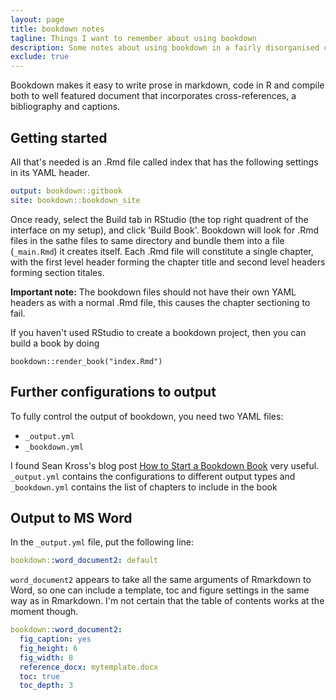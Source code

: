```yaml
---
layout: page
title: bookdown notes
tagline: Things I want to remember about using bookdown
description: Some notes about using bookdown in a fairly disorganised collection
exclude: true
---
```


Bookdown makes it easy to write prose in markdown, code in R and compile both to well featured document that incorporates cross-references, a bibliography and captions.

## Getting started
All that's needed is an .Rmd file called index that has the following settings in its YAML header. 

```YAML
output: bookdown::gitbook
site: bookdown::bookdown_site
```

Once ready, select the Build tab in RStudio (the top right quadrent of the interface on my setup), and click 'Build Book'.
Bookdown will look for .Rmd files in the sathe files to same directory and bundle them into a file (`_main.Rmd`) it creates itself. 
Each .Rmd file will constitute a single chapter, with the first level header forming the chapter title and second level headers forming section titales.

**Important note:** The bookdown files should not have their own YAML headers as with a normal .Rmd file, this causes the chapter sectioning to fail. 

If you haven't used RStudio to create a bookdown project, then you can build a book by doing

```{r, eval = FALSE}
bookdown::render_book("index.Rmd")
```

## Further configurations to output

To fully control the output of bookdown, you need two YAML files: 

 * `_output.yml`
 * `_bookdown.yml`
 
I found Sean Kross's blog post [How to Start a Bookdown Book](http://seankross.com/2016/11/17/How-to-Start-a-Bookdown-Book.html) very useful.
`_output.yml` contains the configurations to different output types and `_bookdown.yml`
contains the list of chapters to include in the book

## Output to MS Word

In the `_output.yml` file, put the following line:

```YAML
bookdown::word_document2: default
```

`word_document2` appears to take all the same arguments of Rmarkdown to Word, so one can include a template, toc and figure settings in the same way as in Rmarkdown.
I'm not certain that the table of contents works at the moment though. 


```YAML
bookdown::word_document2: 
  fig_caption: yes
  fig_height: 6
  fig_width: 8
  reference_docx: mytemplate.docx
  toc: true
  toc_depth: 3
```